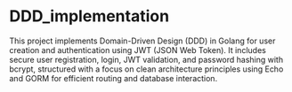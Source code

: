 # DDD_implementation
This project implements Domain-Driven Design (DDD) in Golang for user creation and authentication using JWT (JSON Web Token). It includes secure user registration, login, JWT validation, and password hashing with bcrypt, structured with a focus on clean architecture principles using Echo and GORM for efficient routing and database interaction.
